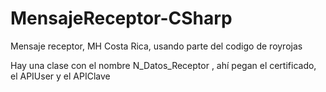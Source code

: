 # MensajeReceptor-CSharp
Mensaje receptor, MH Costa Rica, usando parte del codigo de royrojas

Hay una clase con el nombre N_Datos_Receptor , ahí pegan el certificado, el APIUser y el APIClave
